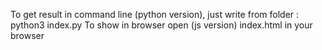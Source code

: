 To get result in command line (python version), just write from folder : python3 index.py
To  show in browser open (js version) index.html in your browser
